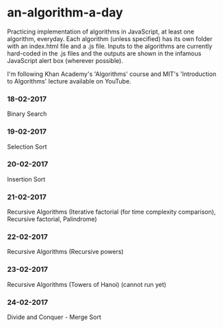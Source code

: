 # an-algorithm-a-day
Practicing implementation of algorithms in JavaScript, at least one algorithm, everyday. Each algorithm (unless specified) has its own folder with an index.html file and a <algorithmName>.js file. Inputs to the algorithms are currently hard-coded in the .js files and the outputs are shown in the infamous JavaScript alert box (wherever possible).

I'm following Khan Academy's 'Algorithms' course and MIT's 'Introduction to Algorithms' lecture available on YouTube.

### 18-02-2017
Binary Search

### 19-02-2017
Selection Sort

### 20-02-2017
Insertion Sort

### 21-02-2017
Recursive Algorithms (Iterative factorial (for time complexity comparison), Recursive factorial, Palindrome)

### 22-02-2017
Recursive Algorithms (Recursive powers)

### 23-02-2017
Recursive Algorithms (Towers of Hanoi) (cannot run yet)

### 24-02-2017
Divide and Conquer - Merge Sort

